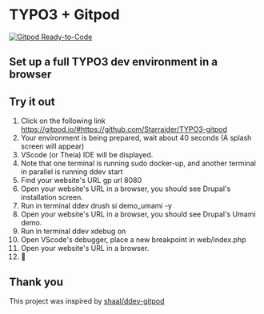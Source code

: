 
# TYPO3 + Gitpod

[![Gitpod Ready-to-Code](https://img.shields.io/badge/Gitpod-ready--to--code-blue?logo=gitpod)](https://gitpod.io/#https://github.com/Starraider/TYPO3-gitpod)
## Set up a full TYPO3 dev environment in a browser

## Try it out

1. Click on the following link https://gitpod.io/#https://github.com/Starraider/TYPO3-gitpod
2. Your environment is being prepared, wait about 40 seconds (A splash screen will appear)
3. VScode (or Theia) IDE will be displayed.
4. Note that one terminal is running sudo docker-up, and another terminal in parallel is running ddev start
5. Find your website's URL gp url 8080
6. Open your website's URL in a browser, you should see Drupal's installation screen.
7. Run in terminal ddev drush si demo_umami -y
8. Open your website's URL in a browser, you should see Drupal's Umami demo.
9. Run in terminal ddev xdebug on
10. Open VScode's debugger, place a new breakpoint in web/index.php
11. Open your website's URL in a browser.
12. 🎉

## Thank you

This project was inspired by [shaal/ddev-gitpod](https://github.com/shaal/ddev-gitpod)
